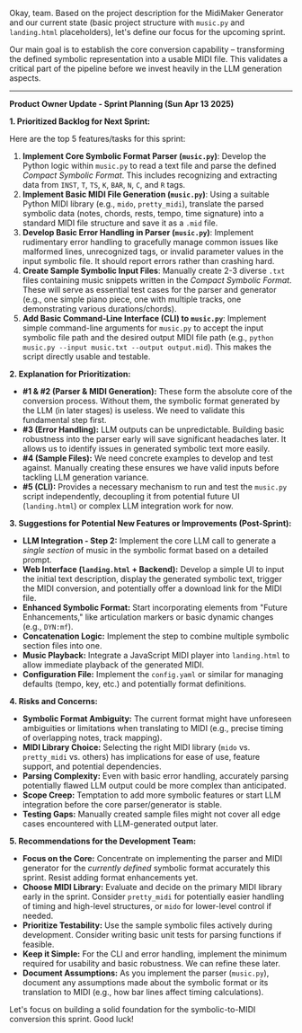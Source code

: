 Okay, team. Based on the project description for the MidiMaker Generator and our current state (basic project structure with `music.py` and `landing.html` placeholders), let's define our focus for the upcoming sprint.

Our main goal is to establish the core conversion capability – transforming the defined symbolic representation into a usable MIDI file. This validates a critical part of the pipeline before we invest heavily in the LLM generation aspects.

---

**Product Owner Update - Sprint Planning (Sun Apr 13 2025)**

**1. Prioritized Backlog for Next Sprint:**

Here are the top 5 features/tasks for this sprint:

1.  **Implement Core Symbolic Format Parser (`music.py`)**: Develop the Python logic within `music.py` to read a text file and parse the defined *Compact Symbolic Format*. This includes recognizing and extracting data from `INST`, `T`, `TS`, `K`, `BAR`, `N`, `C`, and `R` tags.
2.  **Implement Basic MIDI File Generation (`music.py`)**: Using a suitable Python MIDI library (e.g., `mido`, `pretty_midi`), translate the parsed symbolic data (notes, chords, rests, tempo, time signature) into a standard MIDI file structure and save it as a `.mid` file.
3.  **Develop Basic Error Handling in Parser (`music.py`)**: Implement rudimentary error handling to gracefully manage common issues like malformed lines, unrecognized tags, or invalid parameter values in the input symbolic file. It should report errors rather than crashing hard.
4.  **Create Sample Symbolic Input Files**: Manually create 2-3 diverse `.txt` files containing music snippets written in the *Compact Symbolic Format*. These will serve as essential test cases for the parser and generator (e.g., one simple piano piece, one with multiple tracks, one demonstrating various durations/chords).
5.  **Add Basic Command-Line Interface (CLI) to `music.py`**: Implement simple command-line arguments for `music.py` to accept the input symbolic file path and the desired output MIDI file path (e.g., `python music.py --input music.txt --output output.mid`). This makes the script directly usable and testable.

**2. Explanation for Prioritization:**

*   **#1 & #2 (Parser & MIDI Generation):** These form the absolute core of the conversion process. Without them, the symbolic format generated by the LLM (in later stages) is useless. We need to validate this fundamental step first.
*   **#3 (Error Handling):** LLM outputs can be unpredictable. Building basic robustness into the parser early will save significant headaches later. It allows us to identify issues in generated symbolic text more easily.
*   **#4 (Sample Files):** We need concrete examples to develop and test against. Manually creating these ensures we have valid inputs before tackling LLM generation variance.
*   **#5 (CLI):** Provides a necessary mechanism to run and test the `music.py` script independently, decoupling it from potential future UI (`landing.html`) or complex LLM integration work for now.

**3. Suggestions for Potential New Features or Improvements (Post-Sprint):**

*   **LLM Integration - Step 2:** Implement the core LLM call to generate a *single section* of music in the symbolic format based on a detailed prompt.
*   **Web Interface (`landing.html` + Backend):** Develop a simple UI to input the initial text description, display the generated symbolic text, trigger the MIDI conversion, and potentially offer a download link for the MIDI file.
*   **Enhanced Symbolic Format:** Start incorporating elements from "Future Enhancements," like articulation markers or basic dynamic changes (e.g., `DYN:mf`).
*   **Concatenation Logic:** Implement the step to combine multiple symbolic section files into one.
*   **Music Playback:** Integrate a JavaScript MIDI player into `landing.html` to allow immediate playback of the generated MIDI.
*   **Configuration File:** Implement the `config.yaml` or similar for managing defaults (tempo, key, etc.) and potentially format definitions.

**4. Risks and Concerns:**

*   **Symbolic Format Ambiguity:** The current format might have unforeseen ambiguities or limitations when translating to MIDI (e.g., precise timing of overlapping notes, track mapping).
*   **MIDI Library Choice:** Selecting the right MIDI library (`mido` vs. `pretty_midi` vs. others) has implications for ease of use, feature support, and potential dependencies.
*   **Parsing Complexity:** Even with basic error handling, accurately parsing potentially flawed LLM output could be more complex than anticipated.
*   **Scope Creep:** Temptation to add more symbolic features or start LLM integration before the core parser/generator is stable.
*   **Testing Gaps:** Manually created sample files might not cover all edge cases encountered with LLM-generated output later.

**5. Recommendations for the Development Team:**

*   **Focus on the Core:** Concentrate on implementing the parser and MIDI generator for the *currently defined* symbolic format accurately this sprint. Resist adding format enhancements yet.
*   **Choose MIDI Library:** Evaluate and decide on the primary MIDI library early in the sprint. Consider `pretty_midi` for potentially easier handling of timing and high-level structures, or `mido` for lower-level control if needed.
*   **Prioritize Testability:** Use the sample symbolic files actively during development. Consider writing basic unit tests for parsing functions if feasible.
*   **Keep it Simple:** For the CLI and error handling, implement the minimum required for usability and basic robustness. We can refine these later.
*   **Document Assumptions:** As you implement the parser (`music.py`), document any assumptions made about the symbolic format or its translation to MIDI (e.g., how bar lines affect timing calculations).

Let's focus on building a solid foundation for the symbolic-to-MIDI conversion this sprint. Good luck!